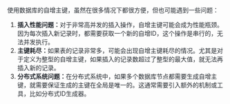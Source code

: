 <font style="color:rgb(36, 41, 47);">使用数据库的自增主键，虽然在很多情况下都很方便，但也可能遇到一些问题：</font>

1. **<font style="color:rgb(36, 41, 47);">插入性能问题：</font>**<font style="color:rgb(36, 41, 47);">对于非常高并发的插入操作，自增主键可能会成为性能瓶颈。因为每次插入新记录时，都需要获取一个新的自增ID，这个操作是串行的，无法并发执行。</font>
2. **<font style="color:rgb(36, 41, 47);">主键耗尽：</font>**<font style="color:rgb(36, 41, 47);">如果表的记录非常多，可能会出现自增主键耗尽的情况。尤其是对于定义为整型的自增主键，如果插入的记录数超过了整型的最大值，就无法再插入新的记录。</font>
3. **<font style="color:rgb(36, 41, 47);">分布式系统问题：</font>**<font style="color:rgb(36, 41, 47);">在分布式系统中，如果多个数据库节点都需要生成自增主键，就需要保证生成的主键在全局是唯一的。这通常需要引入额外的机制或工具，比如分布式ID生成器。</font>

